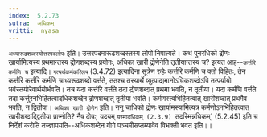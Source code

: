 ```yaml
---
index:  5.2.73
sutra:  अधिकम्
vritti:  nyasa
---
```


`अध्यारूढशब्दस्योत्तरपदलोपः` इति। उत्तरपदमारूढशब्दस्तस्य लोपो निपात्यते। कथं पुनरधिको द्रोणः खार्यामित्यस्य प्रथमान्तस्य द्रोणशब्दस्य प्रयोगः, अधिका खारी द्रोणेनेति तृतीयान्तस्य च? इत्यत आह--`कर्त्तरि कर्मणि च` इत्यादि। `गत्यर्थकर्मकश्लिष` (3.4.72) इत्यादिना सूत्रेण रुहेः कर्त्तरि कर्मणि च क्तो विहितः, तेन कर्त्तरि कर्त्तरि कर्मणि चाध्यरूढशब्दो वर्त्तते, ततश्च तस्यार्थे व्युत्पाद्यमानोऽधिकशब्दोऽपि तत्पर्यायो भवंस्तयोरेवार्थयोर्भवति। तत्र यदा कर्त्तरि वर्त्तते तदा द्रोणशब्दात् प्रथमा भवति, न तृतीया। यदा कर्मणि वर्त्तते तदा कर्त्तुरनभिहितत्वादधिकशब्देन द्रोणशब्दात् तृतीया भवति। कर्मणस्त्वभिहितत्वात् खारीशब्दात् प्रथमैव भवति, न द्वितीया। `अधिका खारी द्रोणेन` इति। ननु चाधिको द्रोणः खार्यामस्यामित्यत्र कर्मणोऽनभिहितत्वात् खारीशब्दाद्द्वितीया प्राप्नोति? नैष दोषः; यदयम् `यस्मादधिकम् (2.3.9) `तदस्मिन्नधिकम्` (5.2.45) इति च निर्देशं करोति तज्ज्ञापयति--अधिकशब्देन योगे पञ्चमीसप्तम्यावेव विभक्ती भवत इति।।


